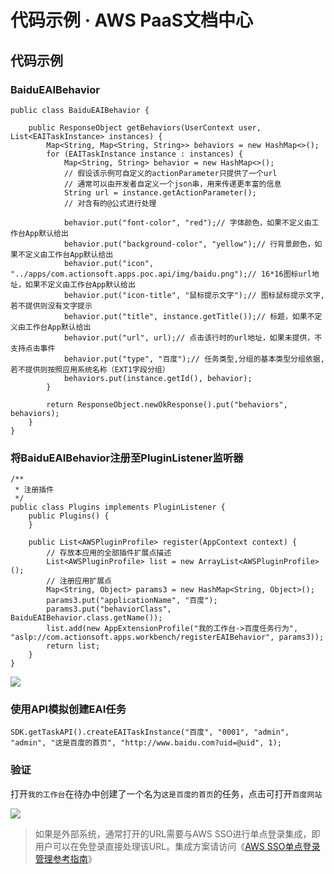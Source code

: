# 代码示例 · AWS PaaS文档中心

## 代码示例

### BaiduEAIBehavior
    
    
    public class BaiduEAIBehavior {
    
        public ResponseObject getBehaviors(UserContext user, List<EAITaskInstance> instances) {
            Map<String, Map<String, String>> behaviors = new HashMap<>();
            for (EAITaskInstance instance : instances) {
                Map<String, String> behavior = new HashMap<>();
                // 假设该示例可自定义的actionParameter只提供了一个url
                // 通常可以由开发者自定义一个json串，用来传递更丰富的信息
                String url = instance.getActionParameter();
                // 对含有的@公式进行处理
    
                behavior.put("font-color", "red");// 字体颜色，如果不定义由工作台App默认给出
                behavior.put("background-color", "yellow");// 行背景颜色，如果不定义由工作台App默认给出
                behavior.put("icon", "../apps/com.actionsoft.apps.poc.api/img/baidu.png");// 16*16图标url地址，如果不定义由工作台App默认给出
                behavior.put("icon-title", "鼠标提示文字");// 图标鼠标提示文字,若不提供则没有文字提示
                behavior.put("title", instance.getTitle());// 标题，如果不定义由工作台App默认给出
                behavior.put("url", url);// 点击该行时的url地址，如果未提供，不支持点击事件
                behavior.put("type", "百度");// 任务类型,分组的基本类型分组依据,若不提供则按照应用系统名称（EXT1字段分组）
                behaviors.put(instance.getId(), behavior);
            }
    
            return ResponseObject.newOkResponse().put("behaviors", behaviors);
        }
    }
    

### 将BaiduEAIBehavior注册至PluginListener监听器
    
    
    /**
     * 注册插件
     */
    public class Plugins implements PluginListener {
        public Plugins() {
        }
    
        public List<AWSPluginProfile> register(AppContext context) {
            // 存放本应用的全部插件扩展点描述
            List<AWSPluginProfile> list = new ArrayList<AWSPluginProfile>();
            // 注册应用扩展点
            Map<String, Object> params3 = new HashMap<String, Object>();
            params3.put("applicationName", "百度");
            params3.put("behaviorClass", BaiduEAIBehavior.class.getName());
            list.add(new AppExtensionProfile("我的工作台->百度任务行为", "aslp://com.actionsoft.apps.workbench/registerEAIBehavior", params3));
            return list;
        }
    }
    

[![](https://docs.awspaas.com/reference-guide/aws-paas-plugin-development-reference-guide/plugins/eai-task-1.png)](<eai-task-1.png>)

### 使用API模拟创建EAI任务
    
    
    SDK.getTaskAPI().createEAITaskInstance("百度", "0001", "admin", "admin", "这是百度的首页", "http://www.baidu.com?uid=@uid", 1);
    

### 验证

打开`我的工作台`在待办中创建了一个名为`这是百度的首页`的任务，点击可打开`百度网站`

[![](https://docs.awspaas.com/reference-guide/aws-paas-plugin-development-reference-guide/plugins/eai-task-2.png)](<eai-task-2.png>)

> 如果是外部系统，通常打开的URL需要与AWS SSO进行单点登录集成，即用户可以在免登录直接处理该URL。集成方案请访问《[AWS SSO单点登录管理参考指南](<https://docs.awspaas.com/reference-guide/aws-paas-sso-reference-guide/index.html>)》